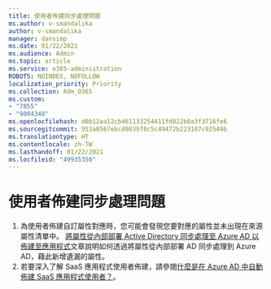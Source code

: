 ```yaml
---
title: 使用者佈建同步處理問題
ms.author: v-smandalika
author: v-smandalika
manager: dansimp
ms.date: 01/22/2021
ms.audience: Admin
ms.topic: article
ms.service: o365-administration
ROBOTS: NOINDEX, NOFOLLOW
localization_priority: Priority
ms.collection: Adm_O365
ms.custom:
- "7855"
- "9004348"
ms.openlocfilehash: d0b12aa12cb461133254411fd822b0a3f3716fe6
ms.sourcegitcommit: 953a8567ebcd9835f8c5c49472b223107c92549b
ms.translationtype: HT
ms.contentlocale: zh-TW
ms.lasthandoff: 01/22/2021
ms.locfileid: "49935350"
---
```

# <a name="user-provisioning-sync-issues"></a>使用者佈建同步處理問題

1. 為使用者佈建自訂屬性對應時，您可能會發現您要對應的屬性並未出現在來源屬性清單中。 [將屬性從內部部署 Active Directory 同步處理至 Azure AD 以佈建至應用程式](https://docs.microsoft.com/azure/active-directory/app-provisioning/user-provisioning-sync-attributes-for-mapping)文章說明如何透過將屬性從內部部署 AD 同步處理到 Azure AD，藉此新增遺漏的屬性。
2. 若要深入了解 SaaS 應用程式使用者佈建，請參閱[什麼是在 Azure AD 中自動佈建 SaaS 應用程式使用者？](https://docs.microsoft.com/azure/active-directory/app-provisioning/user-provisioning)。